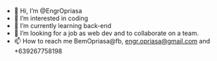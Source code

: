 - 👋 Hi, I’m @EngrOpriasa
- 👀 I’m interested in coding
- 🌱 I’m currently learning back-end
- 💞️ I’m looking for a job as web dev and to collaborate on a team.
- 📫 How to reach me BemOpriasa@fb, engr.opriasa@gmail.com and +639267758198

<!---
EngrOpriasa/EngrOpriasa is a ✨ special ✨ repository because its `README.md` (this file) appears on your GitHub profile.
You can click the Preview link to take a look at your changes.
--->
